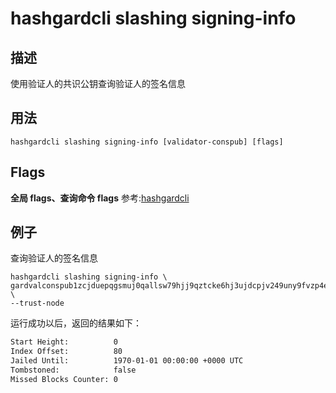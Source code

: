 # hashgardcli slashing signing-info

## 描述

使用验证人的共识公钥查询验证人的签名信息

## 用法

```shell
hashgardcli slashing signing-info [validator-conspub] [flags]
```

## Flags

**全局 flags、查询命令 flags** 参考:[hashgardcli](../README.md)

## 例子

查询验证人的签名信息

```shell
hashgardcli slashing signing-info \
gardvalconspub1zcjduepqgsmuj0qallsw79hjj9qztcke6hj3ujdcpjv249uny9fvzp4eulms0tqvgs \
--trust-node
```

运行成功以后，返回的结果如下：

```txt
Start Height:          0
Index Offset:          80
Jailed Until:          1970-01-01 00:00:00 +0000 UTC
Tombstoned:            false
Missed Blocks Counter: 0
```
